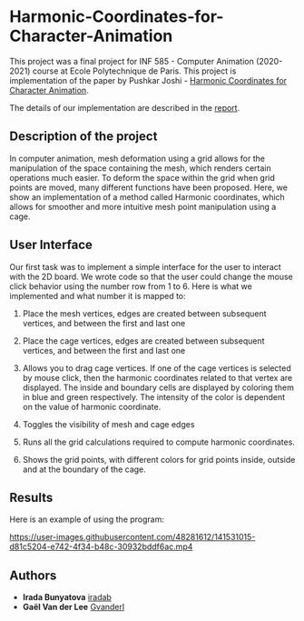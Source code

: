# Harmonic-Coordinates-for-Character-Animation

This project was a final project for INF 585 - Computer Animation (2020-2021) course at Ecole Polytechnique de Paris. This project is implementation of the paper by Pushkar Joshi - [Harmonic Coordinates for Character Animation](https://www.cs.jhu.edu/~misha/Fall07/Papers/Joshi07.pdf). 

The details of our implementation are described in the [report](https://github.com/iradab/Harmonic-Coordinates-for-Character-Animation/blob/main/Harmonic_coordinates_report.pdf). 

## Description of the project

In computer animation, mesh deformation using
a grid allows for the manipulation of the space
containing the mesh, which renders certain
operations much easier. To deform the space
within the grid when grid points are moved,
many different functions have been proposed.
Here, we show an implementation of a method
called Harmonic coordinates, which allows for
smoother and more intuitive mesh point
manipulation using a cage.

## User Interface
Our first task was to implement a simple
interface for the user to interact with the 2D
board. We wrote code so that the user could
change the mouse click behavior using the
number row from 1 to 6. Here is what we
implemented and what number it is mapped to:
1. Place the mesh vertices, edges are
created between subsequent vertices,
and between the first and last one

2. Place the cage vertices, edges are
created between subsequent vertices,
and between the first and last one

3. Allows you to drag cage vertices. If one
of the cage vertices is selected by mouse
click, then the harmonic coordinates
related to that vertex are displayed. The
inside and boundary cells are displayed
by coloring them in blue and green
respectively. The intensity of the color is
dependent on the value of harmonic
coordinate.

4. Toggles the visibility of mesh and cage
edges

5. Runs all the grid calculations required to
compute harmonic coordinates.

6. Shows the grid points, with different
colors for grid points inside, outside and
at the boundary of the cage.


## Results 

Here is an example of using the program: 


https://user-images.githubusercontent.com/48281612/141531015-d81c5204-e742-4f34-b48c-30932bddf6ac.mp4



## Authors

* **Irada Bunyatova**     [iradab](https://github.com/iradab)
* **Gaël Van der Lee**       [Gvanderl](https://github.com/Gvanderl)
